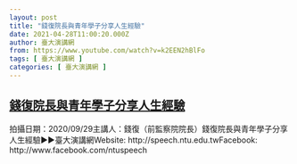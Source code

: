 ```yaml
---
layout: post
title: "錢復院長與青年學子分享人生經驗"
date: 2021-04-28T11:00:20.000Z
author: 臺大演講網
from: https://www.youtube.com/watch?v=k2EEN2hBlFo
tags: [ 臺大演講網 ]
categories: [ 臺大演講網 ]
---
```

<!--1619607620000-->
[錢復院長與青年學子分享人生經驗](https://www.youtube.com/watch?v=k2EEN2hBlFo)
------

<div>
拍攝日期：2020/09/29主講人：錢復（前監察院院長）錢復院長與青年學子分享人生經驗►►臺大演講網Website: http://speech.ntu.edu.twFacebook: http://www.facebook.com/ntuspeech
</div>

